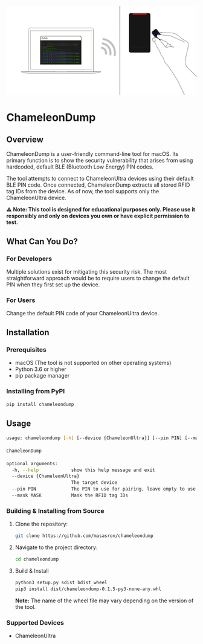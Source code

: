 ![](./illustration.png)

# ChameleonDump

## Overview

ChameleonDump is a user-friendly command-line tool for macOS.
Its primary function is to show the security vulnerability that
arises from using hardcoded, default BLE (Bluetooth Low Energy) PIN codes.

The tool attempts to connect to ChameleonUltra devices using their
default BLE PIN code. Once connected, ChameleonDump extracts all stored RFID tag IDs from the device.
As of now, the tool supports only the ChameleonUltra device.

**⚠️ Note: This tool is designed for educational purposes only. Please use it
responsibly and only on devices you own or have explicit permission to test.**

## What Can You Do?

### For Developers

Multiple solutions exist for mitigating this security risk. The most
straightforward approach would be to require users to change the default PIN
when they first set up the device.

### For Users

Change the default PIN code of your ChameleonUltra device.

## Installation

### Prerequisites

- macOS (The tool is not supported on other operating systems)
- Python 3.6 or higher
- pip package manager

### Installing from PyPI

```bash
pip install chameleondump
```

## Usage

```bash
usage: chameleondump [-h] [--device {ChameleonUltra}] [--pin PIN] [--mask MASK]

ChameleonDump

optional arguments:
  -h, --help            show this help message and exit
  --device {ChameleonUltra}
                        The target device
  --pin PIN             The PIN to use for pairing, leave empty to use the default PIN
  --mask MASK           Mask the RFID tag IDs
```

### Building & Installing from Source

1. Clone the repository:
   ```bash
   git clone https://github.com/masasron/chameleondump
   ```

2. Navigate to the project directory:
   ```bash
   cd chameleondump
   ```

3. Build & Install
   ```bash
   python3 setup.py sdist bdist_wheel
   pip3 install dist/chameleondump-0.1.5-py3-none-any.whl
   ```
   **Note:** The name of the wheel file may vary depending on the version of the
   tool.

### Supported Devices

- ChameleonUltra
